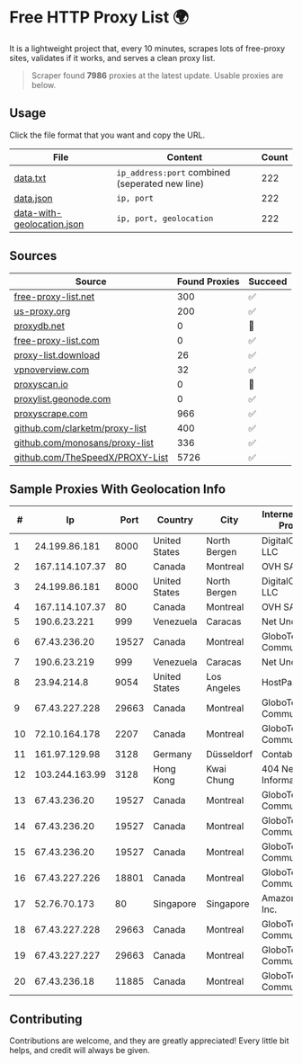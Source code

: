 
# Free HTTP Proxy List 🌍

It is a lightweight project that, every 10 minutes, scrapes lots of free-proxy sites, validates if it works, and serves a clean proxy list.


> Scraper found **7986** proxies at the latest update. Usable proxies are below.

## Usage

Click the file format that you want and copy the URL.


|File|Content|Count|
|----|-------|-----|
|[data.txt](https://raw.githubusercontent.com/themiralay/Proxy-List-World/master/data.txt)|`ip_address:port` combined (seperated new line)|222|
|[data.json](https://raw.githubusercontent.com/themiralay/Proxy-List-World/master/data.json)|`ip, port`|222|
|[data-with-geolocation.json](https://raw.githubusercontent.com/themiralay/Proxy-List-World/master/data-with-geolocation.json)|`ip, port, geolocation`|222|

## Sources

|Source|Found Proxies|Succeed|
|------|-------------|-------|
|[free-proxy-list.net](https://free-proxy-list.net)|300|✅|
|[us-proxy.org](https://www.us-proxy.org)|200|✅|
|[proxydb.net](http://proxydb.net)|0|🚫|
|[free-proxy-list.com](https://free-proxy-list.com/?page=&port=&type%5B%5D=http&type%5B%5D=https&up_time=0&search=Search)|0|✅|
|[proxy-list.download](https://www.proxy-list.download/HTTP)|26|✅|
|[vpnoverview.com](https://vpnoverview.com/privacy/anonymous-browsing/free-proxy-servers)|32|✅|
|[proxyscan.io](https://www.proxyscan.io)|0|🚫|
|[proxylist.geonode.com](https://proxylist.geonode.com/api/proxy-list?limit=300&page=1&sort_by=lastChecked&sort_type=desc&protocols=http,https)|0|✅|
|[proxyscrape.com](https://api.proxyscrape.com/v2/?request=displayproxies&protocol=http&timeout=10000&country=all&ssl=all&anonymity=all)|966|✅|
|[github.com/clarketm/proxy-list](https://raw.githubusercontent.com/clarketm/proxy-list/master/proxy-list-raw.txt)|400|✅|
|[github.com/monosans/proxy-list](https://raw.githubusercontent.com/monosans/proxy-list/main/proxies/http.txt)|336|✅|
|[github.com/TheSpeedX/PROXY-List](https://raw.githubusercontent.com/TheSpeedX/PROXY-List/master/http.txt)|5726|✅|


## Sample Proxies With Geolocation Info

|#|Ip|Port|Country|City|Internet Service Provider|
|-|--|----|-------|----|-------------------------|
|1|24.199.86.181|8000|United States|North Bergen|DigitalOcean, LLC|
|2|167.114.107.37|80|Canada|Montreal|OVH SAS|
|3|24.199.86.181|8000|United States|North Bergen|DigitalOcean, LLC|
|4|167.114.107.37|80|Canada|Montreal|OVH SAS|
|5|190.6.23.221|999|Venezuela|Caracas|Net Uno|
|6|67.43.236.20|19527|Canada|Montreal|GloboTech Communications|
|7|190.6.23.219|999|Venezuela|Caracas|Net Uno|
|8|23.94.214.8|9054|United States|Los Angeles|HostPapa|
|9|67.43.227.228|29663|Canada|Montreal|GloboTech Communications|
|10|72.10.164.178|2207|Canada|Montreal|GloboTech Communications|
|11|161.97.129.98|3128|Germany|Düsseldorf|Contabo GmbH|
|12|103.244.163.99|3128|Hong Kong|Kwai Chung|404 Network Information Co.|
|13|67.43.236.20|19527|Canada|Montreal|GloboTech Communications|
|14|67.43.236.20|19527|Canada|Montreal|GloboTech Communications|
|15|67.43.236.20|19527|Canada|Montreal|GloboTech Communications|
|16|67.43.227.226|18801|Canada|Montreal|GloboTech Communications|
|17|52.76.70.173|80|Singapore|Singapore|Amazon.com, Inc.|
|18|67.43.227.228|29663|Canada|Montreal|GloboTech Communications|
|19|67.43.227.227|29663|Canada|Montreal|GloboTech Communications|
|20|67.43.236.18|11885|Canada|Montreal|GloboTech Communications|



## Contributing

Contributions are welcome, and they are greatly appreciated! Every
little bit helps, and credit will always be given.

